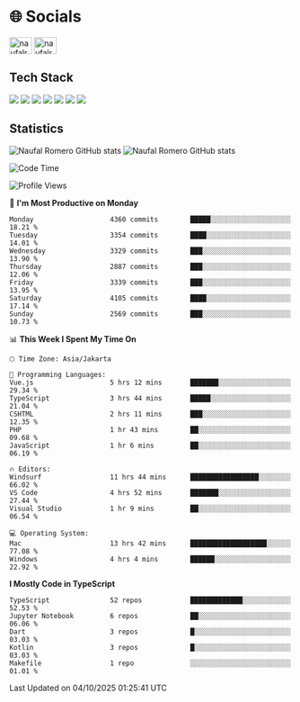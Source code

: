 <h1 align="">🌐 Socials</h1>
<p align="left">
<a href="https://linkedin.com/in/naufal-romero-putra-pratama-9ab816177/" target="blank"><img align="center" src="https://raw.githubusercontent.com/rahuldkjain/github-profile-readme-generator/master/src/images/icons/Social/linked-in-alt.svg" alt="naufalromero" height="30" width="40" /></a>
<a href="https://instagram.com/naufalromero" target="blank"><img align="center" src="https://raw.githubusercontent.com/rahuldkjain/github-profile-readme-generator/master/src/images/icons/Social/instagram.svg" alt="naufalromero" height="30" width="40" /></a>
</p>


<h2 align="">Tech Stack</h2>
<div align="">
  <img src="https://img.shields.io/badge/next.js-000000?style=for-the-badge&logo=nextdotjs&logoColor=white"/>
 <img src="https://img.shields.io/badge/typescript-%23007ACC.svg?style=for-the-badge&logo=typescript&logoColor=white"/>
 <img src="https://img.shields.io/badge/react-%2320232a.svg?style=for-the-badge&logo=react&logoColor=%2361DAFB"/>
 <img src="https://img.shields.io/badge/tailwindcss-%2338B2AC.svg?style=for-the-badge&logo=tailwind-css&logoColor=white"/>
 <img src="https://img.shields.io/badge/Prisma-3982CE?style=for-the-badge&logo=Prisma&logoColor=white"/>
 <img src="https://img.shields.io/badge/javascript-%23323330.svg?style=for-the-badge&logo=javascript&logoColor=%23F7DF1E"/>
 <img src="https://img.shields.io/badge/java-%23ED8B00.svg?style=for-the-badge&logo=openjdk&logoColor=white"/>
</div>


<h2 align="">Statistics</h2>
<div align="">
<img src="https://github-readme-stats-xi-nine-74.vercel.app/api?username=romves&show_icons=true&theme=tokyonight&include_all_commits=true&count_private=true" alt="Naufal Romero GitHub stats"/>
<img src="https://github-readme-stats-xi-nine-74.vercel.app/api/top-langs/?username=romves&theme=tokyonight&hide_border=false&include_all_commits=true&count_private=true&layout=compact" alt="Naufal Romero GitHub stats"/>
</div>

<!--START_SECTION:waka-->
![Code Time](http://img.shields.io/badge/Code%20Time-2%2C959%20hrs%207%20mins-blue)

![Profile Views](http://img.shields.io/badge/Profile%20Views-0-blue)

📅 **I'm Most Productive on Monday** 

```text
Monday                   4360 commits        █████░░░░░░░░░░░░░░░░░░░░   18.21 % 
Tuesday                  3354 commits        ████░░░░░░░░░░░░░░░░░░░░░   14.01 % 
Wednesday                3329 commits        ███░░░░░░░░░░░░░░░░░░░░░░   13.90 % 
Thursday                 2887 commits        ███░░░░░░░░░░░░░░░░░░░░░░   12.06 % 
Friday                   3339 commits        ███░░░░░░░░░░░░░░░░░░░░░░   13.95 % 
Saturday                 4105 commits        ████░░░░░░░░░░░░░░░░░░░░░   17.14 % 
Sunday                   2569 commits        ███░░░░░░░░░░░░░░░░░░░░░░   10.73 % 
```


📊 **This Week I Spent My Time On** 

```text
🕑︎ Time Zone: Asia/Jakarta

💬 Programming Languages: 
Vue.js                   5 hrs 12 mins       ███████░░░░░░░░░░░░░░░░░░   29.34 % 
TypeScript               3 hrs 44 mins       █████░░░░░░░░░░░░░░░░░░░░   21.04 % 
CSHTML                   2 hrs 11 mins       ███░░░░░░░░░░░░░░░░░░░░░░   12.35 % 
PHP                      1 hr 43 mins        ██░░░░░░░░░░░░░░░░░░░░░░░   09.68 % 
JavaScript               1 hr 6 mins         ██░░░░░░░░░░░░░░░░░░░░░░░   06.19 % 

🔥 Editors: 
Windsurf                 11 hrs 44 mins      █████████████████░░░░░░░░   66.02 % 
VS Code                  4 hrs 52 mins       ███████░░░░░░░░░░░░░░░░░░   27.44 % 
Visual Studio            1 hr 9 mins         ██░░░░░░░░░░░░░░░░░░░░░░░   06.54 % 

💻 Operating System: 
Mac                      13 hrs 42 mins      ███████████████████░░░░░░   77.08 % 
Windows                  4 hrs 4 mins        ██████░░░░░░░░░░░░░░░░░░░   22.92 % 
```

**I Mostly Code in TypeScript** 

```text
TypeScript               52 repos            █████████████░░░░░░░░░░░░   52.53 % 
Jupyter Notebook         6 repos             ██░░░░░░░░░░░░░░░░░░░░░░░   06.06 % 
Dart                     3 repos             █░░░░░░░░░░░░░░░░░░░░░░░░   03.03 % 
Kotlin                   3 repos             █░░░░░░░░░░░░░░░░░░░░░░░░   03.03 % 
Makefile                 1 repo              ░░░░░░░░░░░░░░░░░░░░░░░░░   01.01 % 
```




 Last Updated on 04/10/2025 01:25:41 UTC
<!--END_SECTION:waka-->

